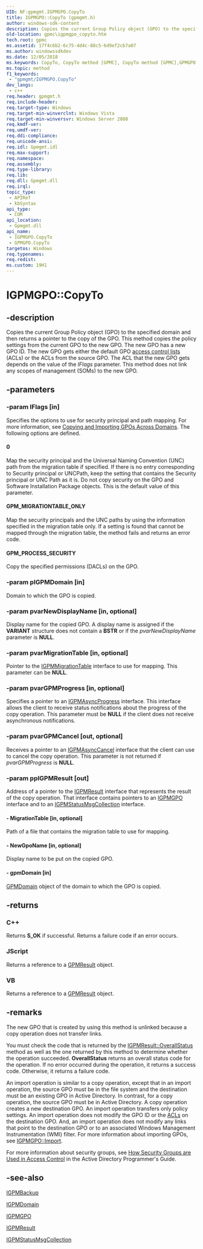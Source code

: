 ```yaml
---
UID: NF:gpmgmt.IGPMGPO.CopyTo
title: IGPMGPO::CopyTo (gpmgmt.h)
author: windows-sdk-content
description: Copies the current Group Policy object (GPO) to the specified domain and then returns a pointer to the copy of the GPO.
old-location: gpmc\igpmgpo_copyto.htm
tech.root: gpmc
ms.assetid: 17f4c6b2-6c75-4d4c-88c5-6d9ef2cb7a07
ms.author: windowssdkdev
ms.date: 12/05/2018
ms.keywords: CopyTo, CopyTo method [GPMC], CopyTo method [GPMC],GPMGPO object, CopyTo method [GPMC],IGPMGPO interface, GPMGPO object [GPMC],CopyTo method, IGPMGPO interface [GPMC],CopyTo method, IGPMGPO.CopyTo, IGPMGPO::CopyTo, _win32_igpmgpo_copyto, gpmc.igpmgpo_copyto, gpmgmt/IGPMGPO::CopyTo
ms.topic: method
f1_keywords: 
 - "gpmgmt/IGPMGPO.CopyTo"
dev_langs:
 - c++
req.header: gpmgmt.h
req.include-header: 
req.target-type: Windows
req.target-min-winverclnt: Windows Vista
req.target-min-winversvr: Windows Server 2008
req.kmdf-ver: 
req.umdf-ver: 
req.ddi-compliance: 
req.unicode-ansi: 
req.idl: Gpmgmt.idl
req.max-support: 
req.namespace: 
req.assembly: 
req.type-library: 
req.lib: 
req.dll: Gpmgmt.dll
req.irql: 
topic_type:
 - APIRef
 - kbSyntax
api_type:
 - COM
api_location:
 - Gpmgmt.dll
api_name:
 - IGPMGPO.CopyTo
 - GPMGPO.CopyTo
targetos: Windows
req.typenames: 
req.redist: 
ms.custom: 19H1
---
```


# IGPMGPO::CopyTo


## -description


Copies the current Group Policy object (GPO) to the specified domain and then returns a pointer to the copy of 
    the GPO. This method copies the policy settings from the current GPO to the new GPO. The new GPO has a new GPO ID. 
    The new GPO gets either the default GPO 
    <a href="https://docs.microsoft.com/windows/desktop/SecAuthZ/access-control-lists">access control lists</a> (ACLs) or the ACLs from the 
    source GPO. The ACL that the new GPO gets depends on the value of the <i>lFlags</i> parameter. 
    This method does not link any scopes of management (SOMs) to the new GPO.


## -parameters




### -param lFlags [in]

Specifies the options to use for security principal and path mapping. For more information, see 
      <a href="https://docs.microsoft.com/previous-versions/windows/desktop/gpmc/copying-and-importing-gpos-across-domains">Copying and Importing GPOs Across Domains</a>. 
      The following options are defined.



#### 0

Map the security principal and the Universal Naming Convention (UNC) path from the migration table if 
        specified. If there is no entry corresponding to Security principal or UNCPath, keep the setting that contains the Security principal or UNC Path as it is. Do not copy security on the GPO and Software Installation Package objects. This is the default value of this parameter.



#### GPM_MIGRATIONTABLE_ONLY

Map the security principals and the UNC paths by using the information specified in the migration table 
        only. If a setting is found that cannot be mapped through the migration table, the method fails and returns an 
        error code.



#### GPM_PROCESS_SECURITY

Copy the specified permissions (DACLs) on the GPO.


### -param pIGPMDomain [in]

Domain to which the GPO is copied.


### -param pvarNewDisplayName [in, optional]

Display name for the copied GPO. A display name is assigned if the <b>VARIANT</b> structure does not contain a <b>BSTR</b> or if the <i>pvarNewDisplayName</i> parameter is <b>NULL</b>.


### -param pvarMigrationTable [in, optional]

Pointer to the <a href="https://docs.microsoft.com/previous-versions/windows/desktop/api/gpmgmt/nn-gpmgmt-igpmmigrationtable">IGPMMigrationTable</a> interface to use for mapping. This parameter can be <b>NULL</b>.


### -param pvarGPMProgress [in, optional]

Specifies a pointer to an 
<a href="https://docs.microsoft.com/previous-versions/windows/desktop/api/gpmgmt/nn-gpmgmt-igpmasyncprogress">IGPMAsyncProgress</a> interface. This interface allows the client to receive status notifications about the progress of the copy operation. This parameter must be <b>NULL</b> if the client does not receive asynchronous notifications.


### -param pvarGPMCancel [out, optional]

Receives a pointer to an 
<a href="https://docs.microsoft.com/previous-versions/windows/desktop/api/gpmgmt/nn-gpmgmt-igpmasynccancel">IGPMAsyncCancel</a> interface that the client can use to cancel the copy operation. This parameter is not returned if <i>pvarGPMProgress</i> is <b>NULL</b>.


### -param ppIGPMResult [out]

Address of a pointer to the 
<a href="https://docs.microsoft.com/previous-versions/windows/desktop/api/gpmgmt/nn-gpmgmt-igpmresult">IGPMResult</a> interface that represents the result of the copy operation. That interface contains pointers to an 
<a href="https://docs.microsoft.com/previous-versions/windows/desktop/api/gpmgmt/nn-gpmgmt-igpmgpo">IGPMGPO</a> interface and to an 
<a href="https://docs.microsoft.com/previous-versions/windows/desktop/api/gpmgmt/nn-gpmgmt-igpmstatusmsgcollection">IGPMStatusMsgCollection</a> interface.


#### - MigrationTable [in, optional]

Path of a file that contains the migration table to use for mapping.


#### - NewGpoName [in, optional]

Display name to be put on the copied GPO.


#### - gpmDomain [in]


<a href="https://docs.microsoft.com/previous-versions/windows/desktop/api/gpmgmt/nn-gpmgmt-igpmdomain">GPMDomain</a> object of the domain to which the GPO is copied.


## -returns



<h3>C++</h3>
Returns <b>S_OK</b> if successful. Returns a failure code if an error occurs.

<h3>JScript</h3>
Returns a reference to a <a href="https://docs.microsoft.com/previous-versions/windows/desktop/api/gpmgmt/nn-gpmgmt-igpmresult">GPMResult</a> object.

<h3>VB</h3>
Returns a reference to a <a href="https://docs.microsoft.com/previous-versions/windows/desktop/api/gpmgmt/nn-gpmgmt-igpmresult">GPMResult</a> object.




## -remarks



The new GPO that is created by using this method is unlinked because a copy operation does not transfer links.

You must check the code that is returned by the 
<a href="https://docs.microsoft.com/previous-versions/windows/desktop/api/gpmgmt/nf-gpmgmt-igpmresult-overallstatus">IGPMResult::OverallStatus</a> method as well as the one returned by this method to determine whether the operation succeeded. 
<b>OverallStatus</b> returns an overall status code for the operation. If no error occurred during the operation, it returns a success code. Otherwise, it returns a failure code.

An import operation is similar to a copy operation, except that in an import operation, the source GPO must be in the file system and the destination must be an existing GPO in Active Directory. In contrast, for a copy operation, the source GPO must be in Active Directory. A copy operation creates a new destination GPO. An import operation transfers only policy settings. An import operation does not modify the GPO ID or the 
<a href="https://docs.microsoft.com/windows/desktop/SecAuthZ/access-control-lists">ACLs</a> on the destination GPO. And, an import operation does not modify any links that point to the destination GPO or to an associated Windows Management Instrumentation (WMI) filter. For more information about importing GPOs, see 
<a href="https://docs.microsoft.com/previous-versions/windows/desktop/api/gpmgmt/nf-gpmgmt-igpmgpo-import">IGPMGPO::Import</a>.

For more information about security groups, see 
<a href="https://docs.microsoft.com/windows/desktop/AD/how-security-groups-are-used-in-access-control">How Security Groups are Used in Access Control</a> in the Active Directory Programmer's Guide.




## -see-also




<a href="https://docs.microsoft.com/previous-versions/windows/desktop/api/gpmgmt/nn-gpmgmt-igpmbackup">IGPMBackup</a>



<a href="https://docs.microsoft.com/previous-versions/windows/desktop/api/gpmgmt/nn-gpmgmt-igpmdomain">IGPMDomain</a>



<a href="https://docs.microsoft.com/previous-versions/windows/desktop/api/gpmgmt/nn-gpmgmt-igpmgpo">IGPMGPO</a>



<a href="https://docs.microsoft.com/previous-versions/windows/desktop/api/gpmgmt/nn-gpmgmt-igpmresult">IGPMResult</a>



<a href="https://docs.microsoft.com/previous-versions/windows/desktop/api/gpmgmt/nn-gpmgmt-igpmstatusmsgcollection">IGPMStatusMsgCollection</a>
 

 

